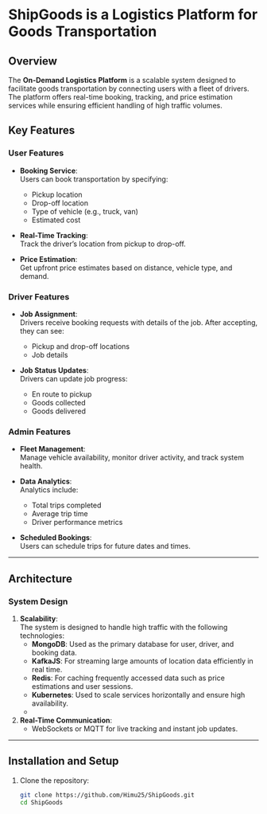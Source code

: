 # ShipGoods is a Logistics Platform for Goods Transportation

## Overview
The **On-Demand Logistics Platform** is a scalable system designed to facilitate goods transportation by connecting users with a fleet of drivers. The platform offers real-time booking, tracking, and price estimation services while ensuring efficient handling of high traffic volumes.
## Key Features

### User Features
- **Booking Service**:  
  Users can book transportation by specifying:
  - Pickup location
  - Drop-off location
  - Type of vehicle (e.g., truck, van)
  - Estimated cost
  
- **Real-Time Tracking**:  
  Track the driver’s location from pickup to drop-off.

- **Price Estimation**:  
  Get upfront price estimates based on distance, vehicle type, and demand.

### Driver Features
- **Job Assignment**:  
  Drivers receive booking requests with details of the job. After accepting, they can see:
  - Pickup and drop-off locations
  - Job details
  
- **Job Status Updates**:  
  Drivers can update job progress:
  - En route to pickup
  - Goods collected
  - Goods delivered

### Admin Features
- **Fleet Management**:  
  Manage vehicle availability, monitor driver activity, and track system health.

- **Data Analytics**:  
  Analytics include:
  - Total trips completed
  - Average trip time
  - Driver performance metrics
  
- **Scheduled Bookings**:  
  Users can schedule trips for future dates and times.

---

## Architecture

### System Design
1. **Scalability**:  
   The system is designed to handle high traffic with the following technologies:
   - **MongoDB**: Used as the primary database for user, driver, and booking data.
   - **KafkaJS**: For streaming large amounts of location data efficiently in real time.
   - **Redis**: For caching frequently accessed data such as price estimations and user sessions.
   - **Kubernetes**: Used to scale services horizontally and ensure high availability.
   - 
2. **Real-Time Communication**:
   - WebSockets or MQTT for live tracking and instant job updates.

---
## Installation and Setup

1. Clone the repository:  
   ```bash
   git clone https://github.com/Himu25/ShipGoods.git
   cd ShipGoods

